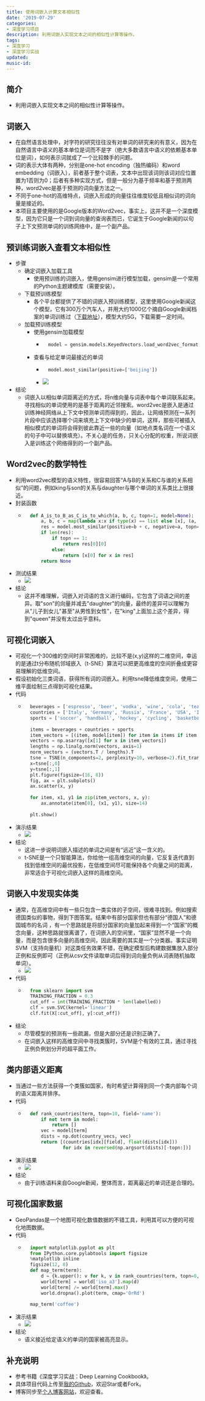 ```yaml
---
title: 使用词嵌入计算文本相似性
date: '2019-07-29'
categories: 
- 深度学习项目
description: 利用词嵌入实现文本之间的相似性计算等操作。
tags: 
- 深度学习
- 深度学习实战
updated: 
music-id: 
---
```

## 简介
- 利用词嵌入实现文本之间的相似性计算等操作。


## 词嵌入
- 在自然语言处理中，对字符的研究往往没有对单词的研究来的有意义，因为在自然语言中语义的基本单位是词而不是字（绝大多数语言中语义的依赖基本单位是词），如何表示词就成了一个比较棘手的问题。
- 词的表示大体有两种，分别是one-hot encoding（独热编码）和word embedding（词嵌入），前者基于整个词表，文本中出现该词则该词对应位置置为1否则为0；后者有多种实现方式，但是一般分为基于频率和基于预测两种，word2vec是基于预测的词向量方法之一。
- 不同于one-hot的高维特点，词嵌入形成的向量往往维度较低且相似词的词向量是接近的。
- 本项目主要使用的是Google版本的Word2vec，事实上，这并不是一个深度模型，因为它只是一个词到词向量的查询表而已，它诞生于Google新闻的以句子上下文预测单词的训练网络中，是一个副产品。


## 预训练词嵌入查看文本相似性
- 步骤
  - 确定词嵌入加载工具
    - 使用预训练的词嵌入，使用gensim进行模型加载，gensim是一个常用的Python主题建模库（需要安装）。
  - 下载预训练模型
  	- 各个平台都提供了不错的词嵌入预训练模型，这里使用Google新闻这个模型，它有300万个汽车人，并用大约1000亿个摘自Google新闻档案的单词训练过（[下载地址](https://deeplearning4jblob.blob.core.windows.net/resources/wordvectors/GoogleNews-vectors-negative300.bin.gz)），模型大约5G，下载需要一定时间。
  - 加载预训练模型
  	- 使用gensim加载模型
  		- ```python
			model = gensim.models.KeyedVectors.load_word2vec_format('GoogleNews-vectors-negative300.bin', binary=True)
			```
  	- 查看与给定单词最接近的单词
  		- ```python
			model.most_similar(positive=['beijing'])
			```
  		- ![](/asset/2019-07-29/pre.png)
- 结论
  - 词嵌入以相似单词距离近的方式，将n维向量与词表中每个单词联系起来。寻找相似的单词使用的是基于距离的近邻搜索。word2vec是嵌入是通过训练神经网络从上下文中预测单词而得到的，因此，让网络预测在一系列片段中应该选择哪个词来填充上下文中缺少的单词，这样，那些可被插入相似模式的单词将会得到彼此靠近一些的向量（如地点类名词在一个语义的句子中可以替换填充）。不关心是的任务，只关心分配的权重，所说词嵌入是训练这个网络得到的一个副产品。


## Word2vec的数学特性
- 利用word2vec模型的语义特性，很容易回答“A与B的关系和C与谁的关系相似”的问题，例如king与son的关系与daughter与哪个单词的关系类比上很接近。
- 封装函数
	- ```python
		def A_is_to_B_as_C_is_to_which(a, b, c, topn=1, model=None):
			a, b, c = map(lambda x:x if type(x) == list else [x], (a, b, c))  # 封装为list
			res = model.most_similar(positive=b + c, negative=a, topn=topn)
			if len(res):
			    if topn == 1:
			        return res[0][0]
			    else:
			        return [x[0] for x in res]
			return None
		```
- 测试结果
	- ![](/asset/2019-07-29/math.png)
- 结论
	- 这并不难理解，词嵌入对词语的含义进行编码，它包含了词语之间的差异。取"son"的向量并减去"daughter"的向量，最终的差异可以理解为从"儿子到女儿"甚至"从男性到女性"，在"king"上面加上这个差异，得到"queen"并没有太过出乎意料。
## 可视化词嵌入


- 可视化一个300维的空间时非常困难的，比较不是(x,y)这样的二维空间，幸运的是通过t分布随机邻域嵌入（t-SNE）算法可以把更高维度的空间折叠成更容易理解的低维空间。
- 假设初始化三类词语，获得所有词的词嵌入。利用tsne降低维度空间，使用二维平面绘制三点得到可视化结果。
- 代码
	- ```python
		beverages = ['espresso', 'beer', 'vodka', 'wine', 'cola', 'tea']
		countries = ['Italy', 'Germany', 'Russia', 'France', 'USA', 'India']
		sports = ['soccer', 'handball', 'hockey', 'cycling', 'basketball', 'cricket']
			
		items = beverages + countries + sports
		item_vectors = [(item, model[item]) for item in items if item in model]
		vectors = np.asarray([x[1] for x in item_vectors])
		lengths = np.linalg.norm(vectors, axis=1)
		norm_vectors = (vectors.T / lengths).T
		tsne = TSNE(n_components=2, perplexity=10, verbose=2).fit_transform(norm_vectors)
		x=tsne[:,0]
		y=tsne[:,1]
		plt.figure(figsize=(16, 8))
		fig, ax = plt.subplots()
		ax.scatter(x, y)
			
		for item, x1, y1 in zip(item_vectors, x, y):
			ax.annotate(item[0], (x1, y1), size=14)
			
		plt.show()
		```
- 演示结果
	- ![](/asset/2019-07-29/visual.png)
- 结论
	- 这进一步说明词嵌入描述的单词之间是有“远近”这一含义的。
	- t-SNE是一个只智能算法，你给他一组高维空间的向量，它反复迭代直到找到低维空间的最优投影，在低维空间尽可能保持各个向量之间的距离，非常适合于可视化词嵌入这样的高维空间。


## 词嵌入中发现实体类
- 通常，在高维空间中有一些只包含一类实体的子空间，很难寻找到。例如搜索德国类似的事物，得到下图答案。结果中有部分国家但也有部分“德国人”和德国城市的名词 ，有一个思路就是将部分国家的向量加起来得到一个“国家”的概念向量，这种思路就很离谱了，在词嵌入的空间里，“国家”显然不是一个向量，而是包含很多向量的高维空间，因此需要的其实是一个分类器。事实证明SVM（支持向量机）对这类任务效果不错，在确定模型后构建数据集放入部分正例和反例即可（正例从csv文件读取单词后得到词向量负例从词表随机抽取单词）。
	- ![](/asset/2019-07-29/germany.png)
- 代码
	- ```python
		from sklearn import svm
		TRAINING_FRACTION = 0.3
		cut_off = int(TRAINING_FRACTION * len(labelled))
		clf = svm.SVC(kernel='linear')
		clf.fit(X[:cut_off], y[:cut_off]) 
		```
- 结论
	- 尽管模型的预测有一些疏漏，但是大部分还是识别正确了。
	- 在词嵌入这样的高维空间中寻找类簇时，SVM是个有效的工具，通过寻找正例负例划分开的超平面工作。


## 类内部语义距离
- 当通过一些方法获得一个类簇如国家，有时希望计算得到同一个类内部每个词的语义距离并排序。
- 代码
	- ```python
		def rank_countries(term, topn=10, field='name'):
			if not term in model:
			    return []
			vec = model[term]
			dists = np.dot(country_vecs, vec)
			return [(countries[idx][field], float(dists[idx])) 
			        for idx in reversed(np.argsort(dists)[-topn:])]
		```
- 演示结果
	- ![](/asset/2019-07-29/dis.png)
- 结论
	- 由于训练语料来自Google新闻，整体而言，距离最近的单词还是合理的。


## 可视化国家数据
- GeoPandas是一个地图可视化数值数据的不错工具，利用其可以方便的可视化地图数据。
- 代码
	- ```python
		import matplotlib.pyplot as plt
		from IPython.core.pylabtools import figsize
		%matplotlib inline
		figsize(12, 8)
		def map_term(term):
			d = {k.upper(): v for k, v in rank_countries(term, topn=0, field='cc3')}
			world[term] = world['iso_a3'].map(d)
			world[term] /= world[term].max()
			world.dropna().plot(term, cmap='OrRd')
			
		map_term('coffee')
		```
- 演示结果
	- ![](/asset/2019-07-29/vis-country.png)
- 结论
	- 语义接近给定语义的单词的国家被高亮显示。


## 补充说明
- 参考书籍《深度学习实战：Deep Learning Cookbook》。
- 具体项目代码上传至[我的Github](https://github.com/luanshiyinyang/DeepLearningProject/tree/master/TextSimilarity)，欢迎Star或者Fork。
- 博客同步至[个人博客网站](https://luanshiyinyang.github.io)，欢迎查看。